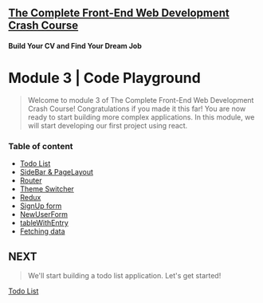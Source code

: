 ## [The Complete Front-End Web Development Crash Course](../README.md)
#### Build Your CV and Find Your Dream Job

# Module 3 | Code Playground
> Welcome to module 3 of The Complete Front-End Web Development Crash Course!
> Congratulations if you made it this far!
> You are now ready to start building more complex applications.
> In this module, we will start developing our first project using react.

### Table of content
- [Todo List](./todoList.md)
- [SideBar & PageLayout](./sideBarAndPageLayout.md)
- [Router](./router.md)
- [Theme Switcher](./themeSwitcher.md)
- [Redux](./redux.md)
- [SignUp form](./signUpForm.md)
- [NewUserForm](./newUserForm.md)
- [tableWithEntry](./tableWithEntry.md)
- [Fetching data](./fetchingData.md)

## NEXT
> We'll start building a todo list application. Let's get started!

[Todo List](./todoList.md)
